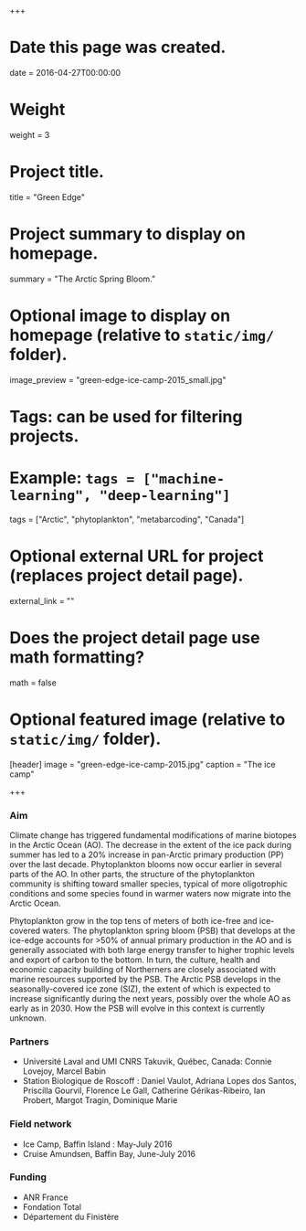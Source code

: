 +++
# Date this page was created.
date = 2016-04-27T00:00:00

# Weight
weight = 3

# Project title.
title = "Green Edge"

# Project summary to display on homepage.
summary = "The Arctic Spring Bloom."

# Optional image to display on homepage (relative to `static/img/` folder).
image_preview = "green-edge-ice-camp-2015_small.jpg"

# Tags: can be used for filtering projects.
# Example: `tags = ["machine-learning", "deep-learning"]`
tags = ["Arctic", "phytoplankton", "metabarcoding",  "Canada"]

# Optional external URL for project (replaces project detail page).
external_link = ""

# Does the project detail page use math formatting?
math = false

# Optional featured image (relative to `static/img/` folder).
[header]
image = "green-edge-ice-camp-2015.jpg"
caption = "The ice camp"

+++

### Aim
Climate change has triggered fundamental modifications of marine biotopes in the Arctic Ocean (AO). The decrease in the extent of the ice pack during summer has led to a 20% increase in pan-Arctic primary production (PP) over the last decade. Phytoplankton blooms now occur earlier in several parts of the AO. In other parts, the structure of the phytoplankton community is shifting toward smaller species, typical of more oligotrophic conditions and some species found in warmer waters now migrate into the Arctic Ocean.

Phytoplankton grow in the top tens of meters of both ice-free and ice-covered waters. The phytoplankton spring bloom (PSB) that develops at the ice-edge accounts for >50% of annual primary production in the AO and is generally associated with both large energy transfer to higher trophic levels and export of carbon to the bottom. In turn, the culture, health and economic capacity building of Northerners are closely associated with marine resources supported by the PSB. The Arctic PSB develops in the seasonally-covered ice zone (SIZ), the extent of which is expected to increase significantly during the next years, possibly over the whole AO as early as in 2030. How the PSB will evolve in this context is currently unknown.

### Partners
* Université Laval and UMI CNRS Takuvik, Québec, Canada: Connie Lovejoy, Marcel Babin
* Station Biologique de Roscoff : Daniel Vaulot, Adriana Lopes dos Santos, Priscilla Gourvil, Florence Le Gall, Catherine Gérikas-Ribeiro, Ian Probert, Margot Tragin, Dominique Marie

### Field network
* Ice Camp, Baffin Island : May-July 2016
* Cruise Amundsen, Baffin Bay, June-July 2016

### Funding
* ANR France
* Fondation Total
* Département du Finistère
